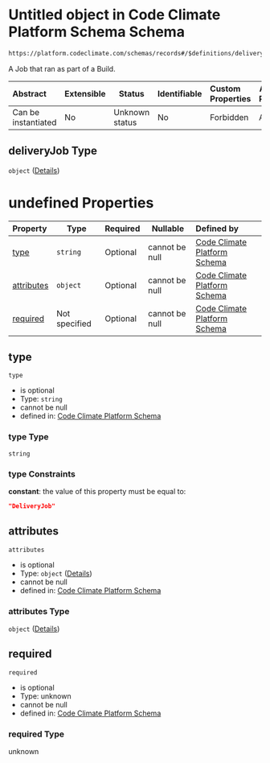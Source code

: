 # Untitled object in Code Climate Platform Schema Schema

```txt
https://platform.codeclimate.com/schemas/records#/$definitions/deliveryJob
```

A Job that ran as part of a Build.


| Abstract            | Extensible | Status         | Identifiable | Custom Properties | Additional Properties | Access Restrictions | Defined In                                            |
| :------------------ | ---------- | -------------- | ------------ | :---------------- | --------------------- | ------------------- | ----------------------------------------------------- |
| Can be instantiated | No         | Unknown status | No           | Forbidden         | Allowed               | none                | [records.json\*](records.json "open original schema") |

## deliveryJob Type

`object` ([Details](records-definitions-deliveryjob.md))

# undefined Properties

| Property                  | Type          | Required | Nullable       | Defined by                                                                                                                                                                                       |
| :------------------------ | ------------- | -------- | -------------- | :----------------------------------------------------------------------------------------------------------------------------------------------------------------------------------------------- |
| [type](#type)             | `string`      | Optional | cannot be null | [Code Climate Platform Schema](records-definitions-deliveryjob-properties-type.md "https&#x3A;//platform.codeclimate.com/schemas/records#/$definitions/deliveryJob/properties/type")             |
| [attributes](#attributes) | `object`      | Optional | cannot be null | [Code Climate Platform Schema](records-definitions-deliveryjob-properties-attributes.md "https&#x3A;//platform.codeclimate.com/schemas/records#/$definitions/deliveryJob/properties/attributes") |
| [required](#required)     | Not specified | Optional | cannot be null | [Code Climate Platform Schema](records-definitions-deliveryjob-properties-required.md "https&#x3A;//platform.codeclimate.com/schemas/records#/$definitions/deliveryJob/properties/required")     |

## type




`type`

-   is optional
-   Type: `string`
-   cannot be null
-   defined in: [Code Climate Platform Schema](records-definitions-deliveryjob-properties-type.md "https&#x3A;//platform.codeclimate.com/schemas/records#/$definitions/deliveryJob/properties/type")

### type Type

`string`

### type Constraints

**constant**: the value of this property must be equal to:

```json
"DeliveryJob"
```

## attributes




`attributes`

-   is optional
-   Type: `object` ([Details](records-definitions-deliveryjob-properties-attributes.md))
-   cannot be null
-   defined in: [Code Climate Platform Schema](records-definitions-deliveryjob-properties-attributes.md "https&#x3A;//platform.codeclimate.com/schemas/records#/$definitions/deliveryJob/properties/attributes")

### attributes Type

`object` ([Details](records-definitions-deliveryjob-properties-attributes.md))

## required




`required`

-   is optional
-   Type: unknown
-   cannot be null
-   defined in: [Code Climate Platform Schema](records-definitions-deliveryjob-properties-required.md "https&#x3A;//platform.codeclimate.com/schemas/records#/$definitions/deliveryJob/properties/required")

### required Type

unknown
